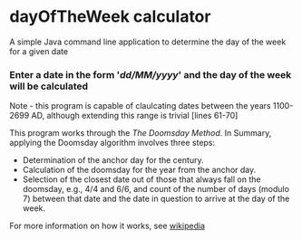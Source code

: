# dayOfTheWeek calculator
A simple Java command line application to determine the day of the week for a given date

### Enter a date in the form '*dd/MM/yyyy*' and the day of the week will be calculated
Note - this program is capable of claulcating dates between the years 1100-2699 AD, although extending this range is trivial [lines 61-70]

This program works through the *The Doomsday Method*.
In Summary, applying the Doomsday algorithm involves three steps:
- Determination of the anchor day for the century.
- Calculation of the doomsday for the year from the anchor day.
- Selection of the closest date out of those that always fall on the doomsday, e.g., 4/4 and 6/6, and count of the number of days (modulo 7) between that date and the date in question to arrive at the day of the week.

For more information on how it works, see [wikipedia](https://en.wikipedia.org/wiki/Doomsday_rule)
